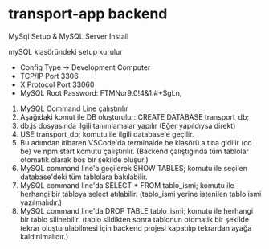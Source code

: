 # transport-app backend
MySql Setup & MySQL Server Install

mySQL klasöründeki setup kurulur
- Config Type -> Development Computer
- TCP/IP Port 3306
- X Protocol Port 33060
- MySQL Root Password: FTMNur9.0!4&1:#+$gLn,

1) MySQL Command Line çalıştırılır
2) Aşağıdaki komut ile DB oluşturulur:
   CREATE DATABASE transport_db;
3) db.js dosyasında ilgili tanımlamalar yapılır (Eğer yapıldıysa direkt)
4) USE transport_db; komutu ile ilgili database'e geçilir. 
5) Bu adımdan itibaren VSCode'da terminalde be klasörü altına gidilir  (cd be) ve npm start komutu çalıştırılır. (Backend çalıştığında tüm tablolar otomatik olarak boş bir şekilde oluşur.)
5) MySQL command line'a geçilerek SHOW TABLES; komutu ile seçilen database'deki tüm tablolara bakılabilir. 
6) MySQL command line'da SELECT * FROM tablo_ismi; komutu ile herhangi bir tabloya select atılabilir. (tablo_ismi yerine  istenilen tablo ismi yazılmalıdır.)
7) MySQL command line'da DROP TABLE tablo_ismi; komutu ile herhangi bir tablo silinebilir. (tablo sildikten sonra tablonun otomatik bir şekilde tekrar oluşturulabilmesi için  backend projesi kapatılıp tekrardan ayağa kaldırılmalıdır.)





